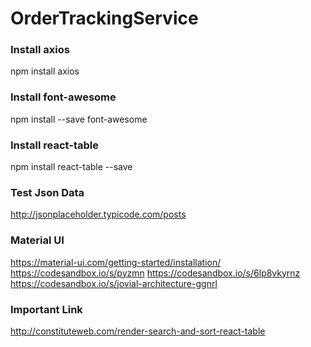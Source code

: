 # OrderTrackingService

### Install axios
npm install axios

### Install font-awesome
npm install --save font-awesome

### Install react-table
npm install react-table --save

### Test Json Data
http://jsonplaceholder.typicode.com/posts

### Material UI
https://material-ui.com/getting-started/installation/
https://codesandbox.io/s/pyzmn
https://codesandbox.io/s/6lp8vkyrnz
https://codesandbox.io/s/jovial-architecture-ggnrl

### Important Link
http://constituteweb.com/render-search-and-sort-react-table